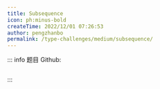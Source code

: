 ```yaml
---
title: Subsequence
icon: ph:minus-bold
createTime: 2022/12/01 07:26:53
author: pengzhanbo
permalink: /type-challenges/medium/subsequence/
---
```


::: info 题目
Github: []()

```ts

```

:::
